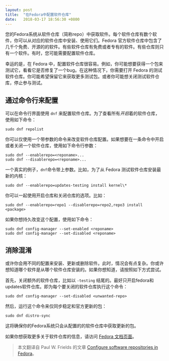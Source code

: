 ```yaml
---
layout: post
title:  "在Fedora中配置软件仓库"
date:   2018-03-17 18:56:30 +0800
---
```


您的Fedora系统从软件仓库（简称repo）中获取软件。每个软件仓库有数个软件，你可以从对应的软件仓库中安装、使用它们。Fedora 官方软件仓库中包含了几千个免费、开源的的软件。有些软件仓库有免费或者专有的软件。有些仓库则只有一个软件。有时，您可能需要配置软件仓库。

幸运的是，在 Fedora 中，配置软件仓库很容易。例如，你可能想要获得一个包来测试它，看看它是否修复了一个bug。在这种情况下，你需要打开 Fedora 的测试软件仓库。你可能希望保留它来获取更多测试包。或者你可能想关闭测试软件仓库，停止参与测试。

## 通过命令行来配置

可以在命令行界面使用 `dnf` 来配置软件仓库。为了查看所有*开启*着的软件仓库，使用如下命令：

```shell
sudo dnf repolist
```

你可以仅使用一个带参数的命令来改变软件仓库配置。如果想要在一条命令中开启或者关闭一个软件仓库，使用如下命令行参数：

```shell
sudo dnf --enablerepo=<reponame>...
sudo dnf --disablerepo=<reponame>...
```

一个真实的例子，`dnf`命令带上参数。比如，为了从 Fedora 测试软件仓库安装最新的内核：

```shell
sudo dnf --enablerepo=updates-testing install kernel\*
```

你可以一起使用开启仓库和关闭仓库的选项。比如：

```shell
sudo dnf --enablerepo=repo1 --disablerepo=repo2,repo3 install <package>
```

如果你想持久改变这个配置，使用如下命令：

```shell
sudo dnf config-manager --set-enabled <reponame>
sudo dnf config-manager --set-disabled <reponame>
```

## 消除混淆

或许你会用不同的配置来安装、更新或删除软件。此时，情况会有点复杂。你或许想知道哪个软件是从哪个软件仓库安装的。如果你想知道，请按照如下方式尝试。

首先，关闭额外的软件仓库，比如以 `-testing` 结尾的。最好只开启fedora和updates软件仓库。即为每个要关闭的软件仓库执行这个命令：

```shell
sudo dnf config-manager --set-disabled <unwanted-repo>
```

然后，运行这个命令来仅同步稳定和官方更新的包：

```shell
sudo dnf distro-sync
```

这将确保你的Fedora系统只会从配置的的软件仓库中获取更新的包。

如果你想获取更多关于软件仓库的信息，请访问 [Fedora 文档页面](https://docs.fedoraproject.org/f27/system-administrators-guide/package-management/DNF.html)。

> 本文翻译自 Paul W. Frields 的文章 [Configure software repositories in Fedora](https://fedoramagazine.org/configure-software-repositories-fedora/)。
